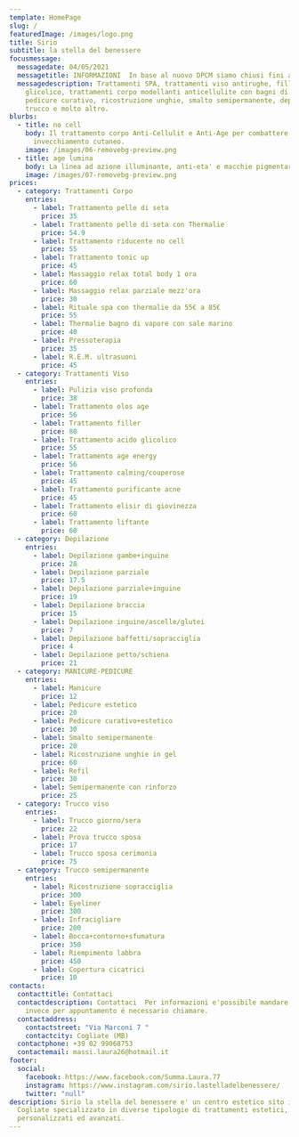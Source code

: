 ```yaml
---
template: HomePage
slug: /
featuredImage: /images/logo.png
title: Sirio
subtitle: la stella del benessere
focusmessage:
  messagedate: 04/05/2021
  messagetitle: INFORMAZIONI  In base al nuovo DPCM siamo chiusi fini a data da destinarsi.
  messagedescription: Trattamenti SPA, trattamenti viso antirughe, filler, acido
    glicolico, trattamenti corpo modellanti anticellulite con bagni di vapore,
    pedicure curativo, ricostruzione unghie, smalto semipermanente, depilazione,
    trucco e molto altro.
blurbs:
  - title: no cell
    body: Il trattamento corpo Anti-Cellulit e Anti-Age per combattere cellulite ed
      invecchiamento cutaneo.
    image: /images/06-removebg-preview.png
  - title: age lumina
    body: La linea ad azione illuminante, anti-eta' e macchie pigmentarie.
    image: /images/07-removebg-preview.png
prices:
  - category: Trattamenti Corpo
    entries:
      - label: Trattamento pelle di seta
        price: 35
      - label: Trattamento pelle di seta con Thermalie
        price: 54.9
      - label: Trattamento riducente no cell
        price: 55
      - label: Trattamento tonic up
        price: 45
      - label: Massaggio relax total body 1 ora
        price: 60
      - label: Massaggio relax parziale mezz'ora
        price: 30
      - label: Rituale spa con thermalie da 55€ a 85€
        price: 55
      - label: Thermalie bagno di vapore con sale marino
        price: 40
      - label: Pressoterapia
        price: 35
      - label: R.E.M. ultrasuoni
        price: 45
  - category: Trattamenti Viso
    entries:
      - label: Pulizia viso profonda
        price: 38
      - label: Trattamento olos age
        price: 56
      - label: Trattamento filler
        price: 80
      - label: Trattamento acido glicolico
        price: 55
      - label: Trattamento age energy
        price: 56
      - label: Trattamento calming/couperose
        price: 45
      - label: Trattamento purificante acne
        price: 45
      - label: Trattamento elisir di giovinezza
        price: 60
      - label: Trattamento liftante
        price: 60
  - category: Depilazione
    entries:
      - label: Depilazione gambe+inguine
        price: 28
      - label: Depilazione parziale
        price: 17.5
      - label: Depilazione parziale+inguine
        price: 19
      - label: Depilazione braccia
        price: 15
      - label: Depilazione inguine/ascelle/glutei
        price: 7
      - label: Depilazione baffetti/sopracciglia
        price: 4
      - label: Depilazione petto/schiena
        price: 21
  - category: MANICURE-PEDICURE
    entries:
      - label: Manicure
        price: 12
      - label: Pedicure estetico
        price: 20
      - label: Pedicure curativo+estetico
        price: 30
      - label: Smalto semipermanente
        price: 20
      - label: Ricostruzione unghie in gel
        price: 60
      - label: Refil
        price: 30
      - label: Semipermanente con rinforzo
        price: 25
  - category: Trucco viso
    entries:
      - label: Trucco giorno/sera
        price: 22
      - label: Prova trucco sposa
        price: 17
      - label: Trucco sposa cerimonia
        price: 75
  - category: Trucco semipermanente
    entries:
      - label: Ricostruzione sopracciglia
        price: 300
      - label: Eyeliner
        price: 300
      - label: Infracigliare
        price: 200
      - label: Bocca+contorno+sfumatura
        price: 350
      - label: Riempimento labbra
        price: 450
      - label: Copertura cicatrici
        price: 10
contacts:
  contacttitle: Contattaci
  contactdescription: Contattaci  Per informazioni e'possibile mandare una mail,
    invece per appuntamento é necessario chiamare.
  contactaddress:
    contactstreet: "Via Marconi 7 "
    contactcity: Cogliate (MB)
  contactphone: +39 02 99068753
  contactemail: massi.laura26@hotmail.it
footer:
  social:
    facebook: https://www.facebook.com/Summa.Laura.77
    instagram: https://www.instagram.com/sirio.lastelladelbenessere/
    twitter: "null"
description: Sirio la stella del benessere e' un centro estetico sito in
  Cogliate specializzato in diverse tipologie di trattamenti estetici,
  personalizzati ed avanzati.
---
```

